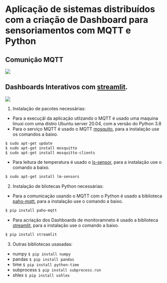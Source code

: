 # Aplicação de sistemas distribuídos com a criação de Dashboard para sensoriamentos com MQTT e Python

## Comunição MQTT


  <a href="https://miro.medium.com/max/875/1*ix27imP2Grk-wd135OY0vA.png">
    <img src="https://miro.medium.com/max/875/1*ix27imP2Grk-wd135OY0vA.png"></a>
    
## Dashboards Interativos com [streamlit](https://www.streamlit.io/).


 <a href="https://miro.medium.com/max/2868/1*o_05kMn2zKOdi0tcgFlgyQ.gif" >
    <img src="https://miro.medium.com/max/2868/1*o_05kMn2zKOdi0tcgFlgyQ.gif"></a>


  1) Instalação de pacotes necessárias:
 
   * Para a execuçãl da aplicação utlizando o MQTT é usado uma maquina linuxi com uma distro Ubuntu server 20.04, com a versão do Python 3.8
   * Para o serviço MQTT é usado o MQTT [mosquito](https://mosquitto.org/), para a instalação use os comandos a baixo.
   ```sh
   $ sudo apt-get update
   $ sudo apt-get install mosquitto
   $ sudo apt-get install mosquitto-clients
   ```
   * Para leitura de temperatura é usado o [ls-sensor](), para a instalação use o comando a baixo.
   ```sh
   $ sudo apt-get install lm-sensors
   ```
   
  2) Instalação de bliotecas Python necessárias:
   * Para a comunicação usando o MQTT com o Python é usado a biblioteca [paho-mqtt](https://www.eclipse.org/paho/index.php?page=clients/python/docs/index.php), para a instalação use o comando a baixo.
   ```sh
   $ pip install paho-mqtt
   ```
   * Para acriação dos Dashboards de monitoramneto é usado a biblioteca [streamlit](https://www.streamlit.io/), para a instalação use o comando a baixo.
   ```sh
   $ pip install streamlit
   ```
 3) Outras bibliotecas usasadas:
  * numpy ```$ pip install numpy ```
  * pandas ```$ pip install pandas ```
  * time ```$ pip install python-time ```
  * subprocess ```$ pip install subprocess.run ```
  * shlex ```$ pip install ushlex```
